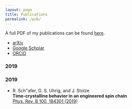 ```yaml
---
layout: page
title: Publications
permalink: /pub/
---
```


A full PDF of my publications can be found [here](assets/pub.pdf).


- [arXiv](https://arxiv.org/a/0000-0001-9728-2371.html)
- [Google Scholar](https://scholar.google.de/citations?user=NX7j0dsAAAAJ&hl=en)
- [ORCiD](https://orcid.org/0000-0001-9728-2371)


### 2019

### 2019 

- R. Sch\"afer, G. S. Uhrig, and J. Stolze<br>
    **Time-crystalline behavior in an engineered spin chain**<br>
    [Phys. Rev. B 100, 184301 (2019)]({https://journals.aps.org/prb/abstract/10.1103/PhysRevB.100.184301)





